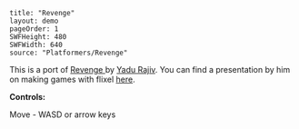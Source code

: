 ```
title: "Revenge"
layout: demo
pageOrder: 1
SWFHeight: 480
SWFWidth: 640
source: "Platformers/Revenge"
```

This is a port of [Revenge ](https://github.com/yadurajiv/revenge)by [Yadu Rajiv](https://github.com/yadurajiv). You can find a presentation by him on making games with flixel [here](http://www.slideshare.net/yadurajiv/making-games-with-flixel).

**Controls:**

Move - WASD or arrow keys